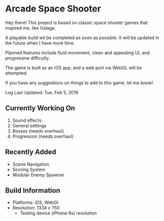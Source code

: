 # Arcade Space Shooter

Hey there! This project is based on classic space shooter games that inspired me, like Galaga. 

A playable build wil be completed as soon as possible. It will be updated in the future when I have more time. 

Planned features include fluid movement, clean and appealing UI, and progressive difficulty. 

The game is built as an iOS app, and a web port via WebGL will be attempted. 

If you have any suggestions on things to add to this game, let me know! 


Log Last Updated: Tue, Feb 5, 2019


## Currently Working On
1) Sound effects
2) General settings
3) Bosses (needs overhaul)
4) Progression (needs overhaul)

## Recently Added
- Scene Navigation
- Scoring System
- Modular Enemy Spawner

## Build Information
- Platforms: iOS, WebGl
- Resolution: 1334 x 750
  - Testing device (iPhone 6s) resolution


